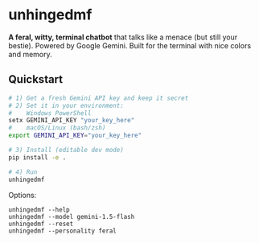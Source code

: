 # unhingedmf

**A feral, witty, terminal chatbot** that talks like a menace (but still your bestie).
Powered by Google Gemini. Built for the terminal with nice colors and memory.

## Quickstart

```bash
# 1) Get a fresh Gemini API key and keep it secret
# 2) Set it in your environment:
#    Windows PowerShell
setx GEMINI_API_KEY "your_key_here"
#    macOS/Linux (bash/zsh)
export GEMINI_API_KEY="your_key_here"

# 3) Install (editable dev mode)
pip install -e .

# 4) Run
unhingedmf
```

Options:

```
unhingedmf --help
unhingedmf --model gemini-1.5-flash
unhingedmf --reset
unhingedmf --personality feral
```
